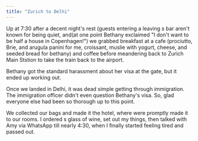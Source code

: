 ```yaml
---
title: "Zurich to Delhi"
---
```

Up at 7:30 after a decent night's rest (guests entering a leaving s bar aren't known for being quiet, and(at one point Bethany exclaimed "I don't want to be half a house in Copenhagen!") we grabbed breakfast at a cafe (prociutto, Brie, and arugula panini for me, croissant, muslie with yogurt, cheese, and seeded bread for bethany) and coffee before meandering back to Zurich Main Ststion to take the train back to the airport.

Bethany got the standard harassment about her visa at the gate, but it ended up working out.

Once we landed in Delhi, it was dead simple getting through immigration. The immigration officer didn't even question Bethany's visa. So, glad everyone else had been so thorough up to this point.

We collected our bags and made it the hotel, where were promptly made it to our rooms. I ordered s glass of wine, set out my things, then talked with Amy via WhatsApp till nearly 4:30, when I finally started feeling tired and passed out.
